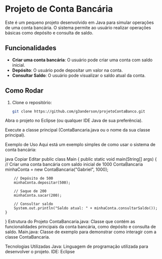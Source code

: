# Projeto de Conta Bancária

Este é um pequeno projeto desenvolvido em Java para simular operações de uma conta bancária. O sistema permite ao usuário realizar operações básicas como depósito e consulta de saldo.

## Funcionalidades

- **Criar uma conta bancária**: O usuário pode criar uma conta com saldo inicial.
- **Depósito**: O usuário pode depositar um valor na conta.
- **Consultar Saldo**: O usuário pode visualizar o saldo atual da conta.

## Como Rodar

1. Clone o repositório:
   ```bash
   git clone https://github.com/g3anderson/projetoContaBanco.git
Abra o projeto no Eclipse (ou qualquer IDE Java de sua preferência).

Execute a classe principal (ContaBancaria.java ou o nome da sua classe principal).

Exemplo de Uso
Aqui está um exemplo simples de como usar o sistema de conta bancária:

java
Copiar
Editar
public class Main {
    public static void main(String[] args) {
        // Criar uma conta bancária com saldo inicial de 1000
        ContaBancaria minhaConta = new ContaBancaria("Gabriel", 1000);

        // Depósito de 500
        minhaConta.depositar(500);

        // Saque de 200
        minhaConta.sacar(200);

        // Consultar saldo
        System.out.println("Saldo atual: " + minhaConta.consultarSaldo());
    }
}
Estrutura do Projeto
ContaBancaria.java: Classe que contém as funcionalidades principais da conta bancária, como depósito e consulta de saldo.
Main.java: Classe de exemplo para demonstrar como interagir com a classe ContaBancaria.

Tecnologias Utilizadas
Java: Linguagem de programação utilizada para desenvolver o projeto.
IDE: Eclipse 
